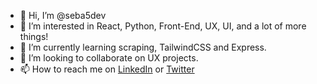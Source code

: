 - 👋 Hi, I’m @seba5dev
- 👀 I’m interested in React, Python, Front-End, UX, UI, and a lot of more things!
- 🌱 I’m currently learning scraping, TailwindCSS and Express.
- 💞️ I’m looking to collaborate on UX projects.
- 📫 How to reach me on [LinkedIn](https://www.linkedin.com/in/seba5dev/) or [Twitter](https://twitter.com/seba5dev)

<!---
seba5dev/seba5dev is a ✨ special ✨ repository because its `README.md` (this file) appears on your GitHub profile.
You can click the Preview link to take a look at your changes.
--->
